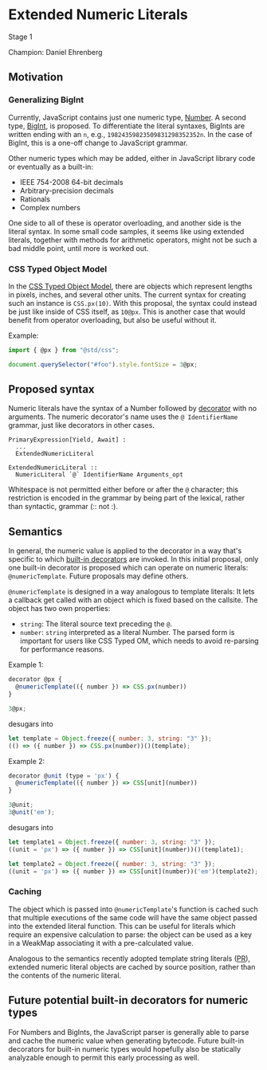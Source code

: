 # Extended Numeric Literals

Stage 1

Champion: Daniel Ehrenberg

## Motivation

### Generalizing BigInt

Currently, JavaScript contains just one numeric type, [Number](https://developer.mozilla.org/en-US/docs/Web/JavaScript/Reference/Global_Objects/Number). A second type, [BigInt](https://github.com/tc39/proposal-bigint), is proposed. To differentiate the literal syntaxes, BigInts are written ending with an `n`, e.g., `19824359823509831298352352n`. In the case of BigInt, this is a one-off change to JavaScript grammar.

Other numeric types which may be added, either in JavaScript library code or eventually as a built-in:
- IEEE 754-2008 64-bit decimals
- Arbitrary-precision decimals
- Rationals
- Complex numbers

One side to all of these is operator overloading, and another side is the literal syntax. In some small code samples, it seems like using extended literals, together with methods for arithmetic operators, might not be such a bad middle point, until more is worked out.

### CSS Typed Object Model

In the [CSS Typed Object Model](https://drafts.css-houdini.org/css-typed-om/#numeric-factory), there are objects which represent lengths in pixels, inches, and several other units. The current syntax for creating such an instance is `CSS.px(10)`. With this proposal, the syntax could instead be just like inside of CSS itself, as `10@px`. This is another case that would benefit from operator overloading, but also be useful without it.

Example:

```js
import { @px } from "@std/css";

document.querySelector("#foo").style.fontSize = 3@px;
```

## Proposed syntax

Numeric literals have the syntax of a Number followed by [decorator](https://github.com/tc39/proposal-decorators/) with no arguments. The numeric decorator's name uses the `@ IdentifierName` grammar, just like decorators in other cases.

```
PrimaryExpression[Yield, Await] :
  ...
  ExtendedNumericLiteral

ExtendedNumericLiteral ::
  NumericLiteral `@` IdentifierName Arguments_opt
```

Whitespace is not permitted either before or after the `@` character; this restriction is encoded in the grammar by being part of the lexical, rather than syntactic, grammar (:: not :).

## Semantics

In general, the numeric value is applied to the decorator in a way that's specific to which [built-in decorators](https://github.com/tc39/proposal-decorators/blob/master/README.md#the-idea) are invoked. In this initial proposal, only one built-in decorator is proposed which can operate on numeric literals: `@numericTemplate`. Future proposals may define others.

`@numericTemplate` is designed in a way analogous to template literals: It lets a callback get called with an object which is fixed based on the callsite. The object has two own properties:
- `string`: The literal source text preceding the `@`.
- `number`: `string` interpreted as a literal Number. The parsed form is important for users like CSS Typed OM, which needs to avoid re-parsing for performance reasons.

Example 1:

```js
decorator @px {
  @numericTemplate(({ number }) => CSS.px(number))
}

3@px;
```

desugars into

```js
let template = Object.freeze({ number: 3, string: "3" });
(() => ({ number }) => CSS.px(number))()(template);
```

Example 2:

```js
decorator @unit (type = 'px') {
  @numericTemplate(({ number }) => CSS[unit](number))
}

3@unit;
3@unit('em');
```

desugars into

```js
let template1 = Object.freeze({ number: 3, string: "3" });
((unit = 'px') => ({ number }) => CSS[unit](number))()(template1);

let template2 = Object.freeze({ number: 3, string: "3" });
((unit = 'px') => ({ number }) => CSS[unit](number))('em')(template2);
```

### Caching

The object which is passed into `@numericTemplate`'s function is cached such that multiple executions of the same code will have the same object passed into the extended literal function. This can be useful for literals which require an expensive calculation to parse: the object can be used as a key in a WeakMap associating it with a pre-calculated value.

Analogous to the semantics recently adopted template string literals ([PR](https://github.com/tc39/ecma262/pull/890)), extended numeric literal objects are cached by source position, rather than the contents of the numeric literal.

## Future potential built-in decorators for numeric types

For Numbers and BigInts, the JavaScript parser is generally able to parse and cache the numeric value when generating bytecode. Future built-in decorators for built-in numeric types would hopefully also be statically analyzable enough to permit this early processing as well.
